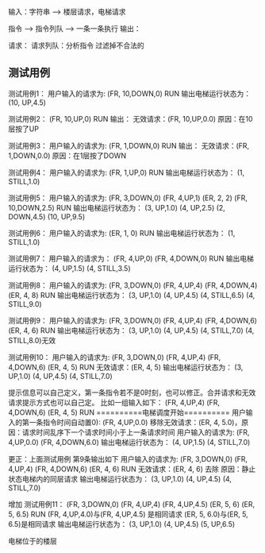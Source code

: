输入：字符串 --> 楼层请求，电梯请求

指令 --> 指令列队 --> 一条一条执行
输出：

请求： 
请求列队：分析指令 过滤掉不合法的

## 测试用例
测试用例1：
用户输入的请求为:
(FR, 10,DOWN,0)
RUN
输出电梯运行状态为：
(10, UP,4.5)

测试用例2：
(FR, 10,UP,0)
RUN
输出：
无效请求：(FR, 10,UP,0.0)
原因：在10层按了UP

测试用例3：
用户输入的请求为:
(FR, 1,DOWN,0)
RUN
输出：
无效请求：(FR, 1,DOWN,0.0)
原因：在1层按了DOWN

测试用例4：
用户输入的请求为:
(FR, 1,UP,0)
RUN
输出电梯运行状态为：
(1, STILL,1.0)

测试用例5：
用户输入的请求为:
(FR, 3,DOWN,0)
(FR, 4,UP,1)
(ER, 2, 2)
(FR, 10,DOWN,2.5)
RUN
输出电梯运行状态为：
(3, UP,1.0)
(4, UP,2.5)
(2, DOWN,4.5)
(10, UP,9.5)

测试用例6：
用户输入的请求为:
(ER, 1, 0)
RUN
输出电梯运行状态为：
(1, STILL,1.0)

测试用例7：
用户输入的请求为：
(FR, 4,UP,0)
(FR, 4,DOWN,0)
RUN
输出电梯运行状态为：
(4, UP,1.5)
(4, STILL,3.5)

测试用例8：
用户输入的请求为:
(FR, 3,DOWN,0)
(FR, 4,UP,4)
(FR, 4,DOWN,4)
(ER, 4, 8)
RUN
输出电梯运行状态为：
(3, UP,1.0)
(4, UP,4.5)
(4, STILL,6.5)
(4, STILL,9.0)

测试用例9：
用户输入的请求为:
(FR, 3,DOWN,0)
(FR, 4,UP,4)
(FR, 4,DOWN,6)
(ER, 4, 6)
RUN
输出电梯运行状态为：
(3, UP,1.0)
(4, UP,4.5)
(4, STILL,7.0)
(4, STILL,8.0)无效

测试用例10：
用户输入的请求为:
(FR, 3,DOWN,0)
(FR, 4,UP,4)
(FR, 4,DOWN,6)
(ER, 4, 5)
RUN
无效请求：(ER, 4, 5)
输出电梯运行状态为：
(3, UP,1.0)
(4, UP,4.5)
(4, STILL,7.0)


提示信息可以自己定义，第一条指令若不是0时刻，也可以修正。合并请求和无效请求提示方式也可以自己定。
比如一组输入如下：
(FR, 4,UP,4)
(FR, 4,DOWN,6)
(ER, 4, 5)
RUN
==========电梯调度开始==========
用户输入的第一条指令时间自动置0): (FR, 4,UP,0.0)
移除无效请求：(ER, 4, 5.0)，原因：请求时间乱序下一个请求时间小于上一条请求时间
用户输入的请求为:
(FR, 4,UP,0.0)
(FR, 4,DOWN,6.0)
输出电梯运行状态为：
(4, UP,1.5)
(4, STILL,7.0)


更正：上面测试用例 第9条输出如下
用户输入的请求为:
(FR, 3,DOWN,0)
(FR, 4,UP,4)
(FR, 4,DOWN,6)
(ER, 4, 6)
RUN
无效请求：(ER, 4, 6) 去除
原因：静止状态电梯内的同层请求
输出电梯运行状态为：
(3, UP,1.0)
(4, UP,4.5)
(4, STILL,7.0)

增加
测试用例11：
(FR, 3,DOWN,0)
(FR, 4,UP,4)
(FR, 4,UP,4.5)
(ER, 5, 6)
(ER, 5, 6.5)
RUN
(FR, 4,UP,4.0)与(FR, 4,UP,4.5) 是相同请求
(ER, 5, 6.0)与(ER, 5, 6.5)是相同请求
输出电梯运行状态为：
(3, UP,1.0)
(4, UP,4.5)
(5, UP,6.5)

电梯位于的楼层